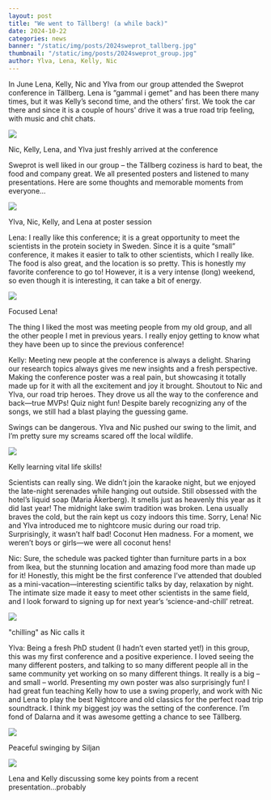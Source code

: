 ```yaml
---
layout: post
title: "We went to Tällberg! (a while back)"
date: 2024-10-22
categories: news
banner: "/static/img/posts/2024sweprot_tallberg.jpg"
thumbnail: "/static/img/posts/2024sweprot_group.jpg"
author: Ylva, Lena, Kelly, Nic
---
```


In June Lena, Kelly, Nic and Ylva from our group attended the Sweprot conference in Tällberg. Lena is “gammal i gemet” and has been there many times, but it was Kelly’s second time, and the others’ first. We took the car there and since it is a couple of hours' drive it was a true road trip feeling, with music and chit chats.

<div class="text-center"> 
  <img class="img-40" src="/static/img/posts/2024sweprot_group.jpg">
  <p>Nic, Kelly, Lena, and Ylva just freshly arrived at the conference</p>
</div>


Sweprot is well liked in our group – the Tällberg coziness is hard to beat, the food and company great. We all presented posters and listened to many presentations. Here are some thoughts and memorable moments from everyone...

<div class="text-center"> 
  <img class="img-40" src="/static/img/posts/2024sweprot_group_edit.jpg">
  <p>Ylva, Nic, Kelly, and Lena at poster session</p>
</div>

Lena:
I really like this conference; it is a great opportunity to meet the scientists in the protein society in Sweden. Since it is a quite “small” conference, it makes it easier to talk to other scientists, which I really like. The food is also great, and the location is so pretty. This is honestly my favorite conference to go to! However, it is a very intense (long) weekend, so even though it is interesting, it can take a bit of energy.  

<div class="text-center"> 
  <img class="img-40" src="/static/img/posts/2024sweprot_lenaposter.jpg">
  <p>Focused Lena!</p>
</div>

The thing I liked the most was meeting people from my old group, and all the other people I met in previous years. I really enjoy getting to know what they have been up to since the previous conference!


Kelly:
⁠Meeting new people at the conference is always a delight. Sharing our research topics always gives me new insights and a fresh perspective.
⁠Making the conference poster was a real pain, but showcasing it totally made up for it with all the excitement and joy it brought.
Shoutout to Nic and Ylva, our road trip heroes. They drove us all the way to the conference and back—true MVPs!
Quiz night fun! Despite barely recognizing any of the songs, we still had a blast playing the guessing game.

Swings can be dangerous. Ylva and Nic pushed our swing to the limit, and I’m pretty sure my screams scared off the local wildlife.
<div class="text-center"> 
  <img class="img-40" src="/static/img/posts/2024sweprot_kellyswing.jpg">
  <p>Kelly learning vital life skills!</p>
</div>

Scientists can really sing. We didn’t join the karaoke night, but we enjoyed the late-night serenades while hanging out outside.
Still obsessed with the hotel’s liquid soap (Maria Åkerberg). It smells just as heavenly this year as it did last year!
⁠The midnight lake swim tradition was broken. Lena usually braves the cold, but the rain kept us cozy indoors this time. Sorry, Lena!
Nic and Ylva introduced me to nightcore music during our road trip. Surprisingly, it wasn’t half bad!
⁠Coconut Hen madness. For a moment, we weren’t boys or girls—we were all coconut hens!

Nic:
Sure, the schedule was packed tighter than furniture parts in a box from Ikea, but the stunning location and amazing food more than made up for it! Honestly, this might be the first conference I’ve attended that doubled as a mini-vacation—interesting scientific talks by day, relaxation by night. The intimate size made it easy to meet other scientists in the same field, and I look forward to signing up for next year’s ‘science-and-chill’ retreat.

<div class="text-center"> 
  <img class="img-40" src="/static/img/posts/2024sweprot_climbers.jpg">
  <p>"chilling" as Nic calls it</p>
</div>

Ylva:
Being a fresh PhD student (I hadn’t even started yet!) in this group, this was my first conference and a positive experience. I loved seeing the many different posters, and talking to so many different people all in the same community yet working on so many different things. It really is a big – and small – world. Presenting my own poster was also surprisingly fun! 
I had great fun teaching Kelly how to use a swing properly, and work with Nic and Lena to play the best Nightcore and old classics for the perfect road trip soundtrack. 
I think my biggest joy was the setting of the conference. I’m fond of Dalarna and it was awesome getting a chance to see Tällberg. 

<div class="text-center"> 
  <img class="img-40" src="/static/img/posts/2024sweprot_ylvaswing.jpg">
  <p>Peaceful swinging by Siljan</p>
</div>

<div class="text-center"> 
  <img class="img-40" src="/static/img/posts/2024sweprot_lenaandkelly.jpg">
  <p>Lena and Kelly discussing some key points from a recent presentation...probably</p>
</div>